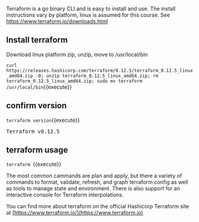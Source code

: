 
Terraform is a go binary CLI and is easy to install and use. The install instructions vary by platform, linux is assumed for this course.  See https://www.terraform.io/downloads.html

## Install terraform 
Download linux platform zip, unzip, move to /usr/local/bin

`curl https://releases.hashicorp.com/terraform/0.12.5/terraform_0.12.5_linux_amd64.zip -O; unzip terraform_0.12.5_linux_amd64.zip; rm terraform_0.12.5_linux_amd64.zip; sudo mv terraform /usr/local/bin`{{execute}}

## confirm version
`terraform version`{{execute}}
<pre>Terraform v0.12.5</pre>

## terraform usage
`terraform `{{execute}}

The most common cammands are plan and apply, but there a variety of commands to 
format, validate, refresh, and graph terraform config as well as tools to manage state and environment.
There is also support for an interactive console for Terraform interpolations.

You can find more about terraform on the official Hashicorp Terraform site at [https://www.terraform.io/](https://www.terraform.io)
